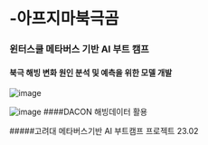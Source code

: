 # -아프지마북극곰
### 윈터스쿨 메타버스 기반 AI 부트 캠프
#### 북극 해빙 변화 원인 분석 및 예측을 위한 모델 개발
![image](https://user-images.githubusercontent.com/105578577/219038608-ffde738e-9d7f-4ae9-95fc-d9f6c037fc81.png)



![image](https://user-images.githubusercontent.com/105578577/220251650-7a3d3ccb-06a4-4835-8962-438c548ebb73.png)
####DACON 해빙데이터 활용 

#####고려대 메타버스기반 AI 부트캠프 프로젝트 23.02

